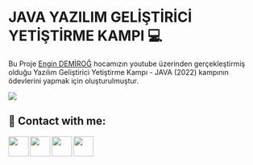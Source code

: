 
#  JAVA YAZILIM GELİŞTİRİCİ YETİŞTİRME KAMPI :computer:

Bu Proje [Engin DEMİROĞ](https://www.youtube.com/playlist?list=PLqG356ExoxZUGztzAxqIWkkTq8JVa-o3X) hocamızın youtube üzerinden gerçekleştirmiş olduğu Yazılım Geliştirici Yetiştirme Kampı - JAVA (2022) kampının ödevlerini yapmak için oluşturulmuştur.




[![](https://i.hizliresim.com/l1ra8mf.jpg)](https://www.kodlama.io/)


## 🔗 Contact with me:

[<img  align="left" width="40" src="https://i.hizliresim.com/exri7bb.png"  />][instagram]
[<img  align="left" width="40" src="https://i.hizliresim.com/f1rgvb3.png"  />][twitter]
[<img align="left"  width="40" src="https://i.hizliresim.com/3hvivrs.png"  />][linkedin]
[<img  align="left" width="40" src="https://i.hizliresim.com/9nz06zq.png"  />][gmail]

[instagram]: https://www.instagram.com/ugurfurkan64/
[twitter]: https://twitter.com/Furkanugur64
[linkedin]: https://www.linkedin.com/in/furkan-ugur64/
[gmail]: mailto:furkanugur64@gmail.com



